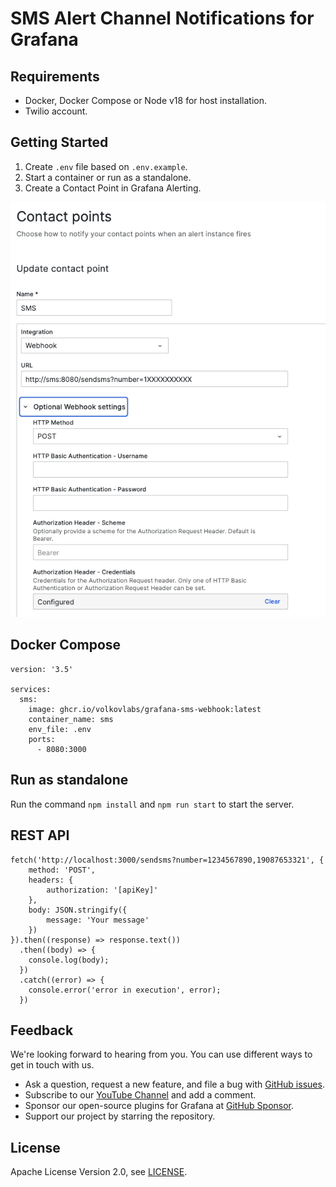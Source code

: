 # SMS Alert Channel Notifications for Grafana

## Requirements

- Docker, Docker Compose or Node v18 for host installation.
- Twilio account.

## Getting Started

1. Create `.env` file based on `.env.example`.
2. Start a container or run as a standalone.
3. Create a Contact Point in Grafana Alerting.

![Contact Point](https://github.com/VolkovLabs/grafana-sms-webhook/raw/main/img/contact.png)

## Docker Compose

```
version: '3.5'

services:
  sms:
    image: ghcr.io/volkovlabs/grafana-sms-webhook:latest
    container_name: sms
    env_file: .env
    ports:
      - 8080:3000
```

## Run as standalone

Run the command `npm install` and `npm run start` to start the server.

## REST API

```
fetch('http://localhost:3000/sendsms?number=1234567890,19087653321', {
    method: 'POST',
    headers: {
        authorization: '[apiKey]'
    },
    body: JSON.stringify({
        message: 'Your message'
    })
}).then((response) => response.text())
  .then((body) => {
    console.log(body);
  })
  .catch((error) => {
    console.error('error in execution', error);
  })
```

## Feedback

We're looking forward to hearing from you. You can use different ways to get in touch with us.

- Ask a question, request a new feature, and file a bug with [GitHub issues](https://github.com/volkovlabs/grafana-sms-webhook/issues/new/choose).
- Subscribe to our [YouTube Channel](https://www.youtube.com/@volkovlabs) and add a comment.
- Sponsor our open-source plugins for Grafana at [GitHub Sponsor](https://github.com/sponsors/VolkovLabs).
- Support our project by starring the repository.

## License

Apache License Version 2.0, see [LICENSE](https://github.com/volkovlabs/grafana-sms-webhook/blob/main/LICENSE).
